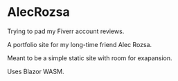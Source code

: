 # AlecRozsa
Trying to pad my Fiverr account reviews. 

A portfolio site for my long-time friend Alec Rozsa.

Meant to be a simple static site with room for exapansion. 

Uses Blazor WASM.